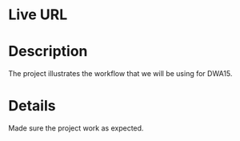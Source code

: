 # Live URL

# Description
The project illustrates the workflow that we will be using for DWA15.

# Details
Made sure the project work as expected.


